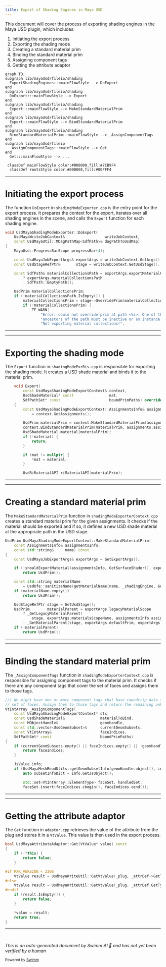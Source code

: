 ```yaml
---
title: Export of Shading Engines in Maya USD
---
```

This document will cover the process of exporting shading engines in the Maya USD plugin, which includes:

1. Initiating the export process
2. Exporting the shading mode
3. Creating a standard material prim
4. Binding the standard material prim
5. Assigning component tags
6. Getting the attribute adaptor

```mermaid
graph TD;
subgraph lib/mayaUsd/fileio/shading
  ExportShadingEngines:::mainFlowStyle --> DoExport
end
subgraph lib/mayaUsd/fileio/shading
  DoExport:::mainFlowStyle --> Export
end
subgraph lib/mayaUsd/fileio/shading
  Export:::mainFlowStyle --> MakeStandardMaterialPrim
end
subgraph lib/mayaUsd/fileio/shading
  Export:::mainFlowStyle --> BindStandardMaterialPrim
end
subgraph lib/mayaUsd/fileio/shading
  BindStandardMaterialPrim:::mainFlowStyle --> _AssignComponentTags
end
subgraph lib/mayaUsd/fileio
  _AssignComponentTags:::mainFlowStyle --> Get
end
  Get:::mainFlowStyle --> ...

 classDef mainFlowStyle color:#000000,fill:#7CB9F4
  classDef rootsStyle color:#000000,fill:#00FFF4
```

<SwmSnippet path="/lib/mayaUsd/fileio/shading/shadingModeExporter.cpp" line="81">

---

# Initiating the export process

The function `DoExport` in `shadingModeExporter.cpp` is the entry point for the export process. It prepares the context for the export, iterates over all shading engines in the scene, and calls the `Export` function for each shading engine.

```c++
void UsdMayaShadingModeExporter::DoExport(
    UsdMayaWriteJobContext&                  writeJobContext,
    const UsdMayaUtil::MDagPathMap<SdfPath>& dagPathToUsdMap)
{
    MayaUsd::ProgressBarScope progressBar(4);

    const UsdMayaJobExportArgs& exportArgs = writeJobContext.GetArgs();
    const UsdStageRefPtr&       stage = writeJobContext.GetUsdStage();

    const SdfPath& materialCollectionsPath = exportArgs.exportMaterialCollections
        ? exportArgs.materialCollectionsPath
        : SdfPath::EmptyPath();

    UsdPrim materialCollectionsPrim;
    if (!materialCollectionsPath.IsEmpty()) {
        materialCollectionsPrim = stage->OverridePrim(materialCollectionsPath);
        if (!materialCollectionsPrim) {
            TF_WARN(
                "Error: could not override prim at path <%s>. One of the "
                "ancestors of the path must be inactive or an instance root. "
                "Not exporting material collections!",
```

---

</SwmSnippet>

<SwmSnippet path="/lib/mayaUsd/fileio/shading/shadingModePxrRis.cpp" line="271">

---

# Exporting the shading mode

The `Export` function in `shadingModePxrRis.cpp` is responsible for exporting the shading mode. It creates a USD shade material and binds it to the material prim.

```c++
    void Export(
        const UsdMayaShadingModeExportContext& context,
        UsdShadeMaterial* const                mat,
        SdfPathSet* const                      boundPrimPaths) override
    {
        const UsdMayaShadingModeExportContext::AssignmentsInfo& assignments
            = context.GetAssignments();

        UsdPrim materialPrim = context.MakeStandardMaterialPrim(assignments);
        context.BindStandardMaterialPrim(materialPrim, assignments.assignments, boundPrimPaths);
        UsdShadeMaterial material(materialPrim);
        if (!material) {
            return;
        }

        if (mat != nullptr) {
            *mat = material;
        }

        UsdRiMaterialAPI riMaterialAPI(materialPrim);

```

---

</SwmSnippet>

<SwmSnippet path="/lib/mayaUsd/fileio/shading/shadingModeExporterContext.cpp" line="559">

---

# Creating a standard material prim

The `MakeStandardMaterialPrim` function in `shadingModeExporterContext.cpp` creates a standard material prim for the given assignments. It checks if the material should be exported and if so, it defines a new USD shade material at the appropriate path in the USD stage.

```c++
UsdPrim UsdMayaShadingModeExportContext::MakeStandardMaterialPrim(
    const AssignmentsInfo& assignmentsInfo,
    const std::string&     name) const
{
    const UsdMayaJobExportArgs& exportArgs = GetExportArgs();

    if (!shouldExportMaterial(assignmentsInfo, GetSurfaceShader(), exportArgs))
        return UsdPrim();

    const std::string materialName
        = UsdUfe::sanitizeName(getMaterialName(name, _shadingEngine, GetSurfaceShader()));
    if (materialName.empty())
        return UsdPrim();

    UsdStageRefPtr stage = GetUsdStage();
    UsdPrim        materialParent = exportArgs.legacyMaterialScope
        ? _GetLegacyMaterialParent(
            stage, exportArgs.materialsScopeName, assignmentsInfo.assignments)
        : _GetMaterialParent(stage, exportArgs.defaultPrim, exportArgs.materialsScopeName);
    if (!materialParent)
        return UsdPrim();
```

---

</SwmSnippet>

<SwmSnippet path="/lib/mayaUsd/fileio/shading/shadingModeExporterContext.cpp" line="844">

---

# Binding the standard material prim

The `_AssignComponentTags` function in `shadingModeExporterContext.cpp` is responsible for assigning component tags to the material prim. It checks if there are any component tags that cover the set of faces and assigns them to those tags.

```c++
/// We might have one or more component tags that have roundtrip data that covers this
// set of faces. Assign them to those tags and return the remaining unhandled faces.
VtIntArray _AssignComponentTags(
    const UsdMayaShadingModeExportContext* ctx,
    const UsdShadeMaterial&                materialToBind,
    const MObjectHandle&                   geomHandle,
    const std::vector<UsdGeomSubset>&      currentGeomSubsets,
    const VtIntArray&                      faceIndices,
    SdfPathSet* const                      boundPrimPaths)
{
    if (currentGeomSubsets.empty() || faceIndices.empty() || !geomHandle.isValid()) {
        return faceIndices;
    }

    JsValue info;
    if (UsdMayaMeshReadUtils::getGeomSubsetInfo(geomHandle.object(), info) && info) {
        auto subsetInfoDict = info.GetJsObject();

        std::set<VtIntArray::ElementType> faceSet, handledSet;
        faceSet.insert(faceIndices.cbegin(), faceIndices.cend());

```

---

</SwmSnippet>

<SwmSnippet path="/lib/mayaUsd/fileio/utils/adaptor.cpp" line="1041">

---

# Getting the attribute adaptor

The `Get` function in `adaptor.cpp` retrieves the value of the attribute from the plug and stores it in a `VtValue`. This value is then used in the export process.

```c++
bool UsdMayaAttributeAdaptor::Get(VtValue* value) const
{
    if (!*this) {
        return false;
    }

#if PXR_VERSION < 2308
    VtValue result = UsdMayaWriteUtil::GetVtValue(_plug, _attrDef->GetTypeName());
#else
    VtValue result = UsdMayaWriteUtil::GetVtValue(_plug, _attrDef.GetTypeName());
#endif
    if (result.IsEmpty()) {
        return false;
    }

    *value = result;
    return true;
}
```

---

</SwmSnippet>

&nbsp;

*This is an auto-generated document by Swimm AI 🌊 and has not yet been verified by a human*

<SwmMeta version="3.0.0" repo-id="Z2l0aHViJTNBJTNBbWF5YS11c2QlM0ElM0FnaWxhZG5hdm90" repo-name="maya-usd" doc-type="flows"><sup>Powered by [Swimm](/)</sup></SwmMeta>
